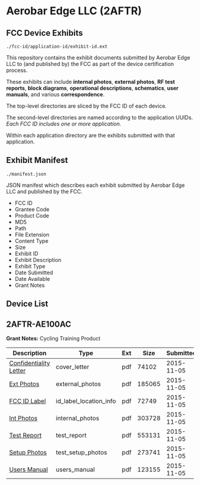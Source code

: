 # Aerobar Edge LLC (2AFTR)
## FCC Device Exhibits

```
./fcc-id/application-id/exhibit-id.ext
```

This repository contains the exhibit documents submitted by Aerobar Edge LLC to (and published by) the FCC as part of the device certification process.

These exhibits can include **internal photos**, **external photos**, **RF test reports**, **block diagrams**, **operational descriptions**, **schematics**, **user manuals**, and various **correspondence**.

The top-level directories are sliced by the FCC ID of each device.

The second-level directories are named according to the application UUIDs. *Each FCC ID includes one or more application.*

Within each application directory are the exhibits submitted with that application. 

## Exhibit Manifest

```
./manifest.json
```

JSON manifest which describes each exhibit submitted by Aerobar Edge LLC and published by the FCC.

- FCC ID
- Grantee Code
- Product Code
- MD5
- Path
- File Extension
- Content Type
- Size
- Exhibit ID
- Exhibit Description
- Exhibit Type
- Date Submitted
- Date Available
- Grant Notes

## Device List
## 2AFTR-AE100AC
**Grant Notes:** Cycling Training Product

| Description | Type | Ext | Size | Submitted | Available |
| ----------- | ---- | --- | ---- | --------- | --------- |
| [Confidentiality Letter](2AFTR-AE100AC/9352b1f570352832640a7a878fc9e464/2804539.pdf) | cover_letter | pdf | 74102 | 2015-11-05 | 2015-11-05 |
| [Ext Photos](2AFTR-AE100AC/9352b1f570352832640a7a878fc9e464/2804541.pdf) | external_photos | pdf | 185065 | 2015-11-05 | 2016-05-01 |
| [FCC ID Label](2AFTR-AE100AC/9352b1f570352832640a7a878fc9e464/2804544.pdf) | id_label_location_info | pdf | 72749 | 2015-11-05 | 2015-11-05 |
| [Int Photos](2AFTR-AE100AC/9352b1f570352832640a7a878fc9e464/2804546.pdf) | internal_photos | pdf | 303728 | 2015-11-05 | 2016-05-01 |
| [Test Report](2AFTR-AE100AC/9352b1f570352832640a7a878fc9e464/2804552.pdf) | test_report | pdf | 553131 | 2015-11-05 | 2015-11-05 |
| [Setup Photos](2AFTR-AE100AC/9352b1f570352832640a7a878fc9e464/2804553.pdf) | test_setup_photos | pdf | 273741 | 2015-11-05 | 2016-05-01 |
| [Users Manual](2AFTR-AE100AC/9352b1f570352832640a7a878fc9e464/2804555.pdf) | users_manual | pdf | 123155 | 2015-11-05 | 2016-05-01 |
